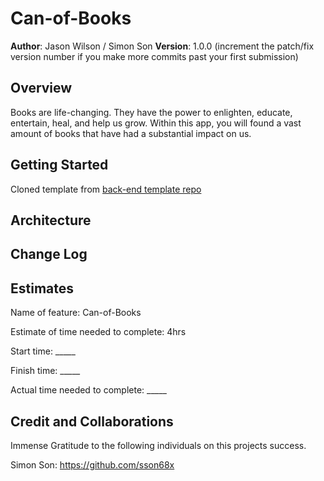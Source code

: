 # Can-of-Books

**Author**: Jason Wilson / Simon Son
**Version**: 1.0.0 (increment the patch/fix version number if you make more commits past your first submission)

## Overview
<!-- Provide a high level overview of what this application is and why you are building it, beyond the fact that it's an assignment for this class. (i.e. What's your problem domain?) -->  
Books are life-changing. They have the power to enlighten, educate, entertain, heal, and help us grow. 
Within this app, you will found a vast amount of books that have had a substantial impact on us.  


## Getting Started
<!-- What are the steps that a user must take in order to build this app on their own machine and get it running? -->
Cloned template from [back-end template repo](https://github.com/codefellows/can-of-books-backend-template)

## Architecture
<!-- Provide a detailed description of the application design. What technologies (languages, libraries, etc) you're using, and any other relevant design information. -->

## Change Log
<!-- Use this area to document the iterative changes made to your application as each feature is successfully implemented. Use time stamps. Here's an example:

01-01-2001 4:59pm - Application now has a fully-functional express server, with a GET route for the location resource. -->

## Estimates
Name of feature: Can-of-Books  
  
Estimate of time needed to complete: 4hrs  

Start time: _____  

Finish time: _____  

Actual time needed to complete: _____  

## Credit and Collaborations
<!-- Give credit (and a link) to other people or resources that helped you build this application. -->

Immense Gratitude to the following individuals on this projects success.  
  
Simon Son: https://github.com/sson68x  